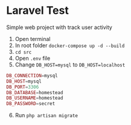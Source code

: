 # Laravel Test
Simple web project with track user activity


1. Open terminal
2. In root folder ```docker-compose up -d --build```
3. ```cd src```
4. Open ```.env``` file
5. Change ```DB_HOST=mysql``` to ```DB_HOST=localhost```
```php
DB_CONNECTION=mysql
DB_HOST=mysql
DB_PORT=3306
DB_DATABASE=homestead
DB_USERNAME=homestead
DB_PASSWORD=secret
```
6. Run ```php artisan migrate```
